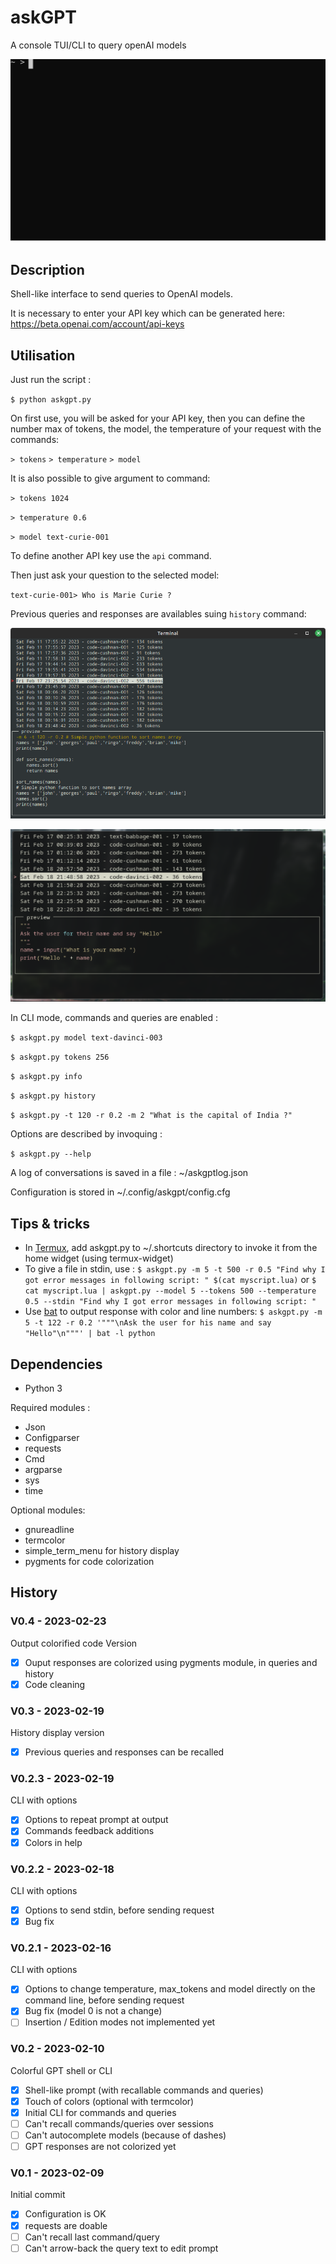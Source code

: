 # askGPT

A console TUI/CLI to query openAI models

![Terminal animation](https://raw.githubusercontent.com/pguimier/askgpt/main/termtosvg_v0.2.2.svg)

## Description

Shell-like interface to send queries to OpenAI models.

It is necessary to enter your API key which can be generated here: https://beta.openai.com/account/api-keys

## Utilisation

Just run the script :

`$ python askgpt.py`

On first use, you will be asked for your API key, then you can define the number max of tokens, the model, the temperature of your request with the commands:

`> tokens`
`> temperature`
`> model`

It is also possible to give argument to command:

`> tokens 1024`

`> temperature 0.6`

`> model text-curie-001`

To define another API key use the `api` command.

Then just ask your question to the selected model:

`text-curie-001> Who is Marie Curie ?`

Previous queries and responses are availables suing `history` command:

![History example](https://raw.githubusercontent.com/pguimier/askgpt/main/askgpt_3.0_history.png)

![History screen with colored code](https://raw.githubusercontent.com/pguimier/askgpt/main/askgpt_0.4_CodeColor.png)

In CLI mode, commands and queries are enabled :

`$ askgpt.py model text-davinci-003`

`$ askgpt.py tokens 256`

`$ askgpt.py info`

`$ askgpt.py history`

`$ askgpt.py -t 120 -r 0.2 -m 2 "What is the capital of India ?"`

Options are described by invoquing :

`$ askgpt.py --help`


A log of conversations is saved in a file : ~/askgptlog.json

Configuration is stored in ~/.config/askgpt/config.cfg

## Tips & tricks

- In [Termux](https://github.com/termux), add askgpt.py to ~/.shortcuts directory to invoke it from the home widget (using termux-widget)
- To give a file in stdin, use :
	`$ askgpt.py -m 5 -t 500 -r 0.5 "Find why I got error messages in following script: " $(cat myscript.lua)`
	or
	`$ cat myscript.lua | askgpt.py --model 5 --tokens 500 --temperature 0.5 --stdin "Find why I got error messages in following script: "`
- Use [bat](https://github.com/sharkdp/bat) to output response with color and line numbers:
	`$ askgpt.py -m 5 -t 122 -r 0.2 '"""\nAsk the user for his name and say "Hello"\n"""' | bat -l python`

## Dependencies

- Python 3

Required modules :
- Json
- Configparser
- requests
- Cmd
- argparse
- sys
- time

Optional modules:
- gnureadline
- termcolor
- simple_term_menu for history display
- pygments for code colorization

## History

### V0.4 - 2023-02-23

Output colorified code Version

- [x] Ouput responses are colorized using pygments module, in queries and history
- [x] Code cleaning

### V0.3 - 2023-02-19

History display version

- [x] Previous queries and responses can be recalled

### V0.2.3 - 2023-02-19

CLI with options

- [x] Options to repeat prompt at output
- [x] Commands feedback additions
- [x] Colors in help

### V0.2.2 - 2023-02-18

CLI with options

- [x] Options to send stdin, before sending request
- [x] Bug fix

### V0.2.1 - 2023-02-16

CLI with options

- [x] Options to change temperature, max_tokens and model directly on the command line, before sending request
- [x] Bug fix (model 0 is not a change)
- [ ] Insertion / Edition modes not implemented yet

### V0.2 - 2023-02-10

Colorful GPT shell or CLI

- [x] Shell-like prompt (with recallable commands and queries)
- [x] Touch of colors (optional with termcolor)
- [x] Initial CLI for commands and queries
- [ ] Can't recall commands/queries over sessions
- [ ] Can't autocomplete models (because of dashes)
- [ ] GPT responses are not colorized yet

### V0.1 - 2023-02-09

Initial commit

- [x] Configuration is OK
- [x] requests are doable
- [ ] Can't recall last command/query
- [ ] Can't arrow-back the query text to edit prompt